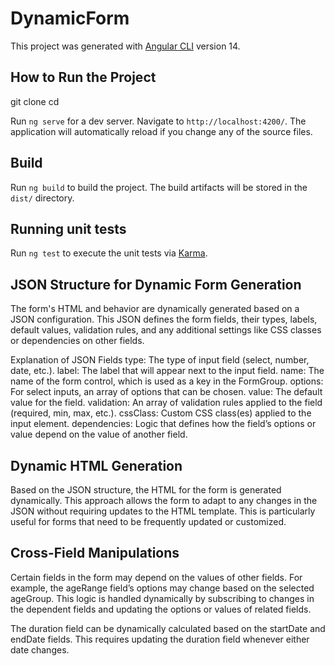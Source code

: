 # DynamicForm

This project was generated with [Angular CLI](https://github.com/angular/angular-cli) version 14.

## How to Run the Project

git clone <repository-url>
cd <repository-directory>

Run `ng serve` for a dev server. Navigate to `http://localhost:4200/`. The application will automatically reload if you change any of the source files.


## Build

Run `ng build` to build the project. The build artifacts will be stored in the `dist/` directory.

## Running unit tests

Run `ng test` to execute the unit tests via [Karma](https://karma-runner.github.io).

## JSON Structure for Dynamic Form Generation

The form's HTML and behavior are dynamically generated based on a JSON configuration. This JSON defines the form fields, their types, labels, default values, validation rules, and any additional settings like CSS classes or dependencies on other fields.

Explanation of JSON Fields
type: The type of input field (select, number, date, etc.).
label: The label that will appear next to the input field.
name: The name of the form control, which is used as a key in the FormGroup.
options: For select inputs, an array of options that can be chosen.
value: The default value for the field.
validation: An array of validation rules applied to the field (required, min, max, etc.).
cssClass: Custom CSS class(es) applied to the input element.
dependencies: Logic that defines how the field’s options or value depend on the value of another field.

## Dynamic HTML Generation

Based on the JSON structure, the HTML for the form is generated dynamically. This approach allows the form to adapt to any changes in the JSON without requiring updates to the HTML template. This is particularly useful for forms that need to be frequently updated or customized.

## Cross-Field Manipulations

Certain fields in the form may depend on the values of other fields. For example, the ageRange field’s options may change based on the selected ageGroup. This logic is handled dynamically by subscribing to changes in the dependent fields and updating the options or values of related fields.

The duration field can be dynamically calculated based on the startDate and endDate fields. This requires updating the duration field whenever either date changes.